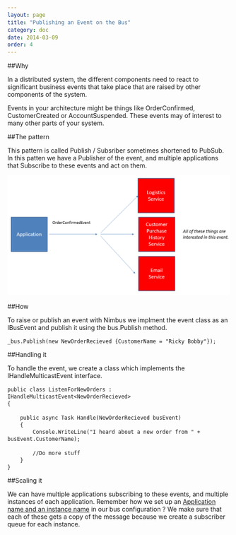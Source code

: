 ```yaml
---
layout: page
title: "Publishing an Event on the Bus"
category: doc
date: 2014-03-09
order: 4
---
```


##Why

In a distributed system, the different components need to react to significant business events that take place that are raised by other components of the system.

Events in your architecture might be things like OrderConfirmed, CustomerCreated or AccountSuspended. These events may of interest to many other parts of your system.

##The pattern

This pattern is called Publish / Subsriber sometimes shortened to PubSub. In this patten we have a Publisher of the event, and multiple applications that Subscribe to these events and act on them.

![](./images/PubSub.png) 

##How

To raise or publish an event with Nimbus we implment the event class as an IBusEvent and publish it using the bus.Publish method.

	_bus.Publish(new NewOrderRecieved {CustomerName = "Ricky Bobby"});


##Handling it

To handle the event, we create a class which implements the IHandleMulticastEvent interface.

	public class ListenForNewOrders : IHandleMulticastEvent<NewOrderRecieved>
    {
     
        public async Task Handle(NewOrderRecieved busEvent)
        {
            Console.WriteLine("I heard about a new order from " + busEvent.CustomerName);

            //Do more stuff
        }
    }

##Scaling it

We can have multiple applications subscribing to these events, and multiple instances of each application. Remember how we set up an [Application name and an instance name](./Getting-Started-With-Nimbus) in our bus configuration ? We make sure that each of these gets a copy of the message because we create a subscriber queue for each instance.


